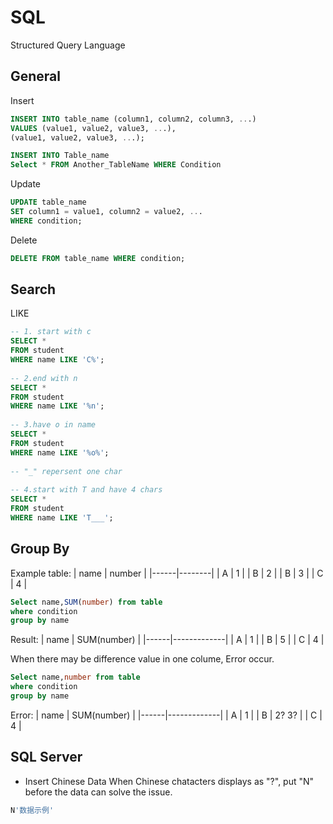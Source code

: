 # SQL

Structured Query Language

## General
Insert

```sql
INSERT INTO table_name (column1, column2, column3, ...)
VALUES (value1, value2, value3, ...),
(value1, value2, value3, ...);

INSERT INTO Table_name
Select * FROM Another_TableName WHERE Condition
```

Update

```sql
UPDATE table_name
SET column1 = value1, column2 = value2, ...
WHERE condition;
```

Delete

```sql
DELETE FROM table_name WHERE condition;
```
## Search

LIKE
```sql
-- 1. start with c
SELECT *
FROM student
WHERE name LIKE 'C%';
 
-- 2.end with n
SELECT *
FROM student
WHERE name LIKE '%n';
 
-- 3.have o in name
SELECT *
FROM student
WHERE name LIKE '%o%';
 
-- "_" repersent one char
 
-- 4.start with T and have 4 chars
SELECT *
FROM student
WHERE name LIKE 'T___';
```

## Group By
Example table:
| name | number |
|------|--------|
| A    | 1      |
| B    | 2      |
| B    | 3      |
| C    | 4      |

```sql
Select name,SUM(number) from table
where condition
group by name
```
Result:
| name | SUM(number) |
|------|-------------|
| A    | 1           |
| B    | 5           |
| C    | 4           |

When there may be difference value in one colume, Error occur.
```sql
Select name,number from table
where condition
group by name
```
Error:
| name | SUM(number) |
|------|-------------|
| A    | 1           |
| B    | 2? 3?          |
| C    | 4           |

## SQL Server

- Insert Chinese Data
When Chinese chatacters displays as "?", put "N" before the data can solve the issue.
```SQL
N'数据示例'
```
